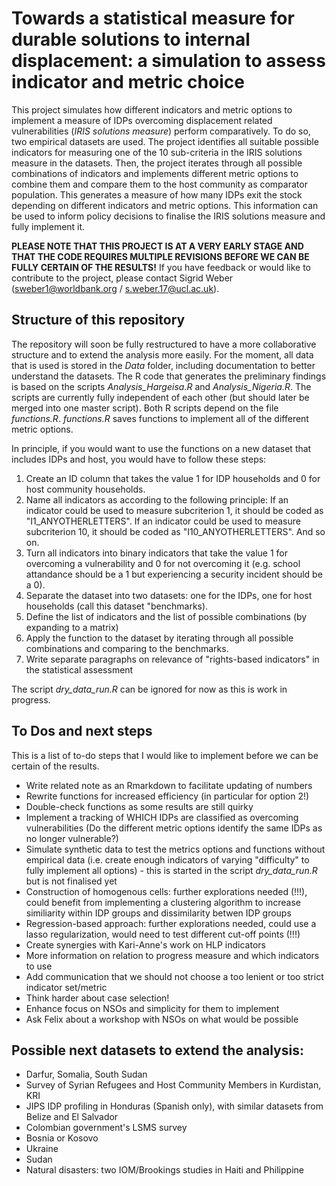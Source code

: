 # Towards a statistical measure for durable solutions to internal displacement: a simulation to assess indicator and metric choice

This project simulates how different indicators and metric options to implement a measure of IDPs overcoming displacement related vulnerabilities (*IRIS solutions measure*) perform comparatively. To do so, two empirical datasets are used. The project identifies all suitable possible indicators for measuring one of the 10 sub-criteria in the IRIS solutions measure in the datasets. Then, the project iterates through all possible combinations of indicators and implements different metric options to combine them and compare them to the host community as comparator population. This generates a measure of how many IDPs exit the stock depending on different indicators and metric options. This information can be used to inform policy decisions to finalise the IRIS solutions measure and fully implement it. 

**PLEASE NOTE THAT THIS PROJECT IS AT A VERY EARLY STAGE AND THAT THE CODE REQUIRES MULTIPLE REVISIONS BEFORE WE CAN BE FULLY CERTAIN OF THE RESULTS!** If you have feedback or would like to contribute to the project, please contact Sigrid Weber (sweber1@worldbank.org / s.weber.17@ucl.ac.uk). 

## Structure of this repository

The repository will soon be fully restructured to have a more collaborative structure and to extend the analysis more easily. For the moment, all data that is used is stored in the *Data* folder, including documentation to better understand the datasets. The R code that generates the preliminary findings is based on the scripts *Analysis_Hargeisa.R* and *Analysis_Nigeria.R*. The scripts are currently fully independent of each other (but should later be merged into one master script). Both R scripts depend on the file *functions.R*. *functions.R* saves functions to implement all of the different metric options. 

In principle, if you would want to use the functions on a new dataset that includes IDPs and host, you would have to follow these steps:

1. Create an ID column that takes the value 1 for IDP households and 0 for host community households. 
2. Name all indicators as according to the following principle: If an indicator could be used to measure subcriterion 1, it should be coded as "I1_ANYOTHERLETTERS". If an indicator could be used to measure subcriterion 10, it should be coded as "I10_ANYOTHERLETTERS". And so on. 
3. Turn all indicators into binary indicators that take the value 1 for overcoming a vulnerability and 0 for not overcoming it (e.g. school attandance should be a 1 but experiencing a security incident should be a 0).
4. Separate the dataset into two datasets: one for the IDPs, one for host households (call this dataset "benchmarks).
5. Define the list of indicators and the list of possible combinations (by expanding to a matrix)
6. Apply the function to the dataset by iterating through all possible combinations and comparing to the benchmarks. 
7. Write separate paragraphs on relevance of "rights-based indicators" in the statistical assessment

The script *dry_data_run.R* can be ignored for now as this is work in progress. 

## To Dos and next steps

This is a list of to-do steps that I would like to implement before we can be certain of the results. 

+ Write related note as an Rmarkdown to facilitate updating of numbers
+ Rewrite functions for increased efficiency (in particular for option 2!)
+ Double-check functions as some results are still quirky
+ Implement a tracking of WHICH IDPs are classified as overcoming vulnerabilities (Do the different metric options identify the same IDPs as no longer vulnerable?)
+ Simulate synthetic data to test the metrics options and functions without empirical data (i.e. create enough indicators of varying "difficulty" to fully implement all options) - this is started in the script *dry_data_run.R* but is not finalised yet
+ Construction of homogenous cells: further explorations needed (!!!), could benefit from implementing a clustering algorithm to increase similiarity within IDP groups and dissimilarity betwen IDP groups
+ Regression-based approach: further explorations needed, could use a lasso regularization, would need to test different cut-off points (!!!)
+ Create synergies with Kari-Anne's work on HLP indicators
+ More information on relation to progress measure and which indicators to use
+ Add communication that we should not choose a too lenient or too strict indicator set/metric
+ Think harder about case selection!
+ Enhance focus on NSOs and simplicity for them to implement
+ Ask Felix about a workshop with NSOs on what would be possible

## Possible next datasets to extend the analysis:
+ Darfur, Somalia, South Sudan
+ Survey of Syrian Refugees and Host Community Members in Kurdistan, KRI
+ JIPS IDP profiling in Honduras (Spanish only), with similar datasets from Belize and El Salvador 
+ Colombian government's LSMS survey 
+ Bosnia or Kosovo
+ Ukraine
+ Sudan 
+ Natural disasters: two IOM/Brookings studies in Haiti and Philippine 


